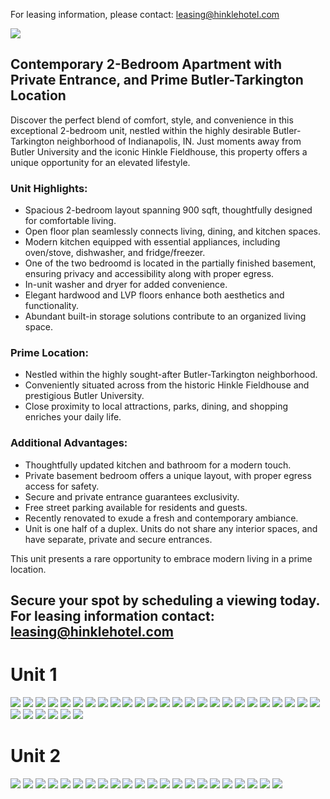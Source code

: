 For leasing information, please contact: leasing@hinklehotel.com

![](./img/3-web-or-mls-02-IMG_0010.jpg)

## Contemporary 2-Bedroom Apartment with Private Entrance, and Prime Butler-Tarkington Location
Discover the perfect blend of comfort, style, and convenience in this exceptional 2-bedroom unit, nestled within the highly desirable Butler-Tarkington neighborhood of Indianapolis, IN. Just moments away from Butler University and the iconic Hinkle Fieldhouse, this property offers a unique opportunity for an elevated lifestyle.

### Unit Highlights:
* Spacious 2-bedroom layout spanning 900 sqft, thoughtfully designed for comfortable living.
* Open floor plan seamlessly connects living, dining, and kitchen spaces.
* Modern kitchen equipped with essential appliances, including oven/stove, dishwasher, and fridge/freezer.
* One of the two bedroomd is located in the partially finished basement, ensuring privacy and accessibility along with proper egress.
* In-unit washer and dryer for added convenience.
* Elegant hardwood and LVP floors enhance both aesthetics and functionality.
* Abundant built-in storage solutions contribute to an organized living space.

### Prime Location:
* Nestled within the highly sought-after Butler-Tarkington neighborhood.
* Conveniently situated across from the historic Hinkle Fieldhouse and prestigious Butler University.
* Close proximity to local attractions, parks, dining, and shopping enriches your daily life.

### Additional Advantages:
* Thoughtfully updated kitchen and bathroom for a modern touch.
* Private basement bedroom offers a unique layout, with proper egress access for safety.
* Secure and private entrance guarantees exclusivity.
* Free street parking available for residents and guests.
* Recently renovated to exude a fresh and contemporary ambiance.
* Unit is one half of a duplex. Units do not share any interior spaces, and have separate, private and secure entrances.

This unit presents a rare opportunity to embrace modern living in a prime location. 

## Secure your spot by scheduling a viewing today. For leasing information contact: leasing@hinklehotel.com

# Unit 1
![](./img/4-web-or-mls-03-IMG_9892.jpg)
![](./img/5-web-or-mls-04-IMG_9895.jpg)
![](./img/6-web-or-mls-05-IMG_9898.jpg)
![](./img/7-web-or-mls-06-IMG_9901.jpg)
![](./img/8-web-or-mls-07-IMG_9904.jpg)
![](./img/9-web-or-mls-08-IMG_9907.jpg)
![](./img/10-web-or-mls-09-IMG_9910.jpg)
![](./img/11-web-or-mls-10-IMG_9916.jpg)
![](./img/12-web-or-mls-11-IMG_9919.jpg)
![](./img/13-web-or-mls-12-IMG_9925.jpg)
![](./img/14-web-or-mls-13-IMG_9928.jpg)
![](./img/15-web-or-mls-14-IMG_9931.jpg)
![](./img/16-web-or-mls-15-IMG_9934.jpg)
![](./img/17-web-or-mls-16-IMG_9937.jpg)
![](./img/18-web-or-mls-17-IMG_9940.jpg)
![](./img/19-web-or-mls-18-IMG_9943.jpg)
![](./img/20-web-or-mls-19-IMG_9946.jpg)
![](./img/21-web-or-mls-20-IMG_9949.jpg)
![](./img/22-web-or-mls-21-IMG_9952.jpg)
![](./img/23-web-or-mls-22-IMG_9953.jpg)
![](./img/24-web-or-mls-23-IMG_9956.jpg)
![](./img/25-web-or-mls-24-IMG_9961.jpg)
![](./img/26-web-or-mls-25-IMG_9964.jpg)
![](./img/27-web-or-mls-26-IMG_9965.jpg)
![](./img/28-web-or-mls-27-IMG_9970.jpg)
![](./img/29-web-or-mls-28-IMG_9971.jpg)
![](./img/30-web-or-mls-29-IMG_9979.jpg)
![](./img/31-web-or-mls-30-IMG_9982.jpg)
![](./img/32-web-or-mls-31-IMG_9985.jpg)
![](./img/33-web-or-mls-32-IMG_9988.jpg)
![](./img/34-web-or-mls-33-IMG_9989.jpg)

# Unit 2
![](./img/41-web-or-mls-04-IMG_8920.jpg)
![](./img/42-web-or-mls-05-IMG_8923.jpg)
![](./img/43-web-or-mls-06-IMG_8926.jpg)
![](./img/44-web-or-mls-07-IMG_8929.jpg)
![](./img/45-web-or-mls-08-IMG_8932.jpg)
![](./img/46-web-or-mls-09-IMG_8935.jpg)
![](./img/47-web-or-mls-10-IMG_8941.jpg)
![](./img/48-web-or-mls-11-IMG_8947.jpg)
![](./img/49-web-or-mls-12-IMG_8950.jpg)
![](./img/50-web-or-mls-13-IMG_8953.jpg)
![](./img/51-web-or-mls-14-IMG_8956.jpg)
![](./img/52-web-or-mls-15-IMG_8959.jpg)
![](./img/53-web-or-mls-16-IMG_8962.jpg)
![](./img/54-web-or-mls-17-IMG_8965.jpg)
![](./img/55-web-or-mls-18-IMG_8968.jpg)
![](./img/56-web-or-mls-19-IMG_8974.jpg)
![](./img/57-web-or-mls-20-IMG_8977.jpg)
![](./img/58-web-or-mls-21-IMG_8980.jpg)
![](./img/59-web-or-mls-22-IMG_8983.jpg)
![](./img/60-web-or-mls-23-IMG_8986.jpg)
![](./img/61-web-or-mls-24-IMG_8992.jpg)
![](./img/62-web-or-mls-25-IMG_8995.jpg)
